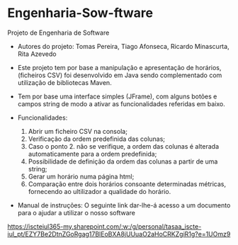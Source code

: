 # Engenharia-Sow-ftware

Projeto de Engenharia de Software
- Autores do projeto: Tomas Pereira, Tiago Afonseca, Ricardo Minascurta, Rita Azevedo
- Este projeto tem por base a manipulação e apresentação de horários, (ficheiros CSV) foi desenvolvido em Java sendo complementado com utilização de bibliotecas Maven.
- Tem por base uma interface simples (JFrame), com alguns botões e campos string de modo a ativar as funcionalidades referidas em baixo.
  
- Funcionalidades:
   1. Abrir um ficheiro CSV na consola;
   2. Verificação da ordem predefinida das colunas;
   3. Caso o ponto 2. não se verifique, a ordem das colunas é alterada automaticamente para a ordem predefinida;
   4. Possibilidade de definição da ordem das colunas a partir de uma string;
   5. Gerar um horário numa página html;
   6. Comparação entre dois horários consoante determinadas métricas, fornecendo ao ultilizador a qualidade do horário.

- Manual de instruções: O seguinte link dar-lhe-á acesso a um documento para o ajudar a utilizar o nosso software

https://iscteiul365-my.sharepoint.com/:w:/g/personal/tasaa_iscte-iul_pt/EZY7Be2DtnZGoRgag17BlEoBXA8jUUuaO2aHoCRKZgiR1g?e=1UOmz9
